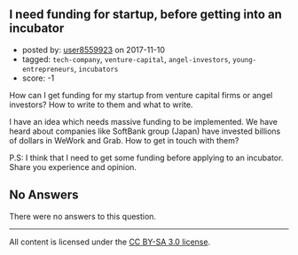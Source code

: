 ## I need funding for startup, before getting into an incubator

- posted by: [user8559923](https://stackexchange.com/users/11691863/user8559923) on 2017-11-10
- tagged: `tech-company`, `venture-capital`, `angel-investors`, `young-entrepreneurs`, `incubators`
- score: -1

How can I get funding for my startup from venture capital firms or angel investors? How to write to them and what to write.

I have an idea which needs massive funding to be implemented. We have heard about companies like SoftBank group (Japan) have invested billions of dollars in WeWork and Grab. How to get in touch with them?

P.S: I think that I need to get some funding before applying to an incubator. Share you experience and opinion.


## No Answers

There were no answers to this question.


---

All content is licensed under the [CC BY-SA 3.0 license](https://creativecommons.org/licenses/by-sa/3.0/).
